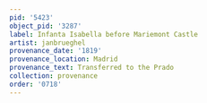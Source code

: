 ```yaml
---
pid: '5423'
object_pid: '3287'
label: Infanta Isabella before Mariemont Castle
artist: janbrueghel
provenance_date: '1819'
provenance_location: Madrid
provenance_text: Transferred to the Prado
collection: provenance
order: '0718'
---
```

